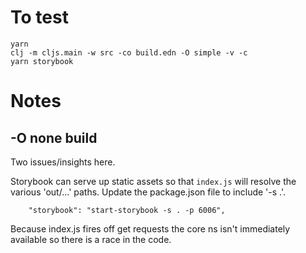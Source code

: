 

# To test

```
yarn 
clj -m cljs.main -w src -co build.edn -O simple -v -c
yarn storybook
```

# Notes

## -O none build

Two issues/insights here.  

Storybook can serve up static assets so that `index.js` will resolve the various 'out/...' paths.  Update the package.json file to include '-s .'.

```
    "storybook": "start-storybook -s . -p 6006",
```

Because index.js fires off get requests the core ns isn't immediately available so there is a race in the code.


